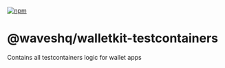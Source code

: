 [![npm](https://img.shields.io/npm/v/@waveshq/walletkit-core)](https://www.npmjs.com/package/@waveshq/walletkit-core/v/latest)

# @waveshq/walletkit-testcontainers

Contains all testcontainers logic for wallet apps
